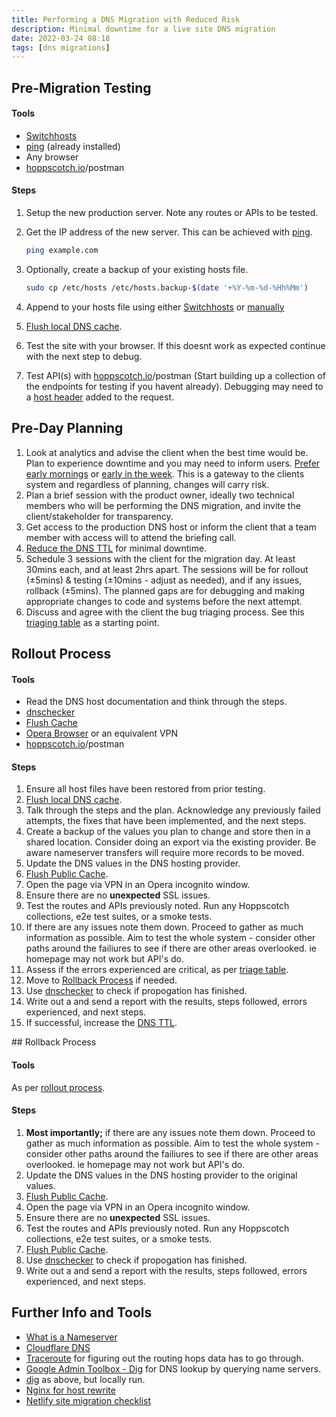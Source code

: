 ```yaml
---
title: Performing a DNS Migration with Reduced Risk
description: Minimal downtime for a live site DNS migration
date: 2022-03-24 08:18
tags: [dns migrations]
---
```


## Pre-Migration Testing

#### Tools

- [Switchhosts](https://swh.app/)
- [ping](https://linux.die.net/man/8/ping) (already installed)
- Any browser
- [hoppscotch.io](https://hoppscotch.io)/postman

#### Steps

1. Setup the new production server. Note any routes or APIs to be tested.
1. Get the IP address of the new server. This can be achieved with [ping](https://linux.die.net/man/8/ping).

   ```bash
   ping example.com
   ```

1. Optionally, create a backup of your existing hosts file.

   ```bash
   sudo cp /etc/hosts /etc/hosts.backup-$(date '+%Y-%m-%d-%Hh%Mm')
   ```

1. Append to your hosts file using either [Switchhosts](https://swh.app/) or [manually](https://pagely.com/kb/en/edit-hosts-file-wordpress/)
1. [Flush local DNS cache](https://phoenixnap.com/kb/how-to-flush-dns-cache).
1. Test the site with your browser. If this doesnt work as expected continue with the next step to debug.
1. Test API(s) with [hoppscotch.io](https://hoppscotch.io)/postman (Start building up a collection of the endpoints for testing if you havent already). Debugging may need to a [host header](https://developer.mozilla.org/en-US/docs/Web/HTTP/Headers/Host) added to the request.

## Pre-Day Planning

1. Look at analytics and advise the client when the best time would be. Plan to experience downtime and you may need to inform users. [Prefer early mornings](https://shortcut.com/blog/dont-deploy-on-frida-3-other-unwritten-rules-of-software-engineering) or [early in the week](https://medium.com/openclassrooms-product-design-and-engineering/do-not-deploy-on-friday-92b1b46ebfe6). This is a gateway to the clients system and regardless of planning, changes will carry risk.
1. Plan a brief session with the product owner, ideally two technical members who will be performing the DNS migration, and invite the client/stakeholder for transparency.
1. Get access to the production DNS host or inform the client that a team member with access will to attend the briefing call.
1. [Reduce the DNS TTL](https://answers.netlify.com/t/support-guide-minimal-downtime-for-a-live-site-dns-migration/141) for minimal downtime.
1. Schedule 3 sessions with the client for the migration day. At least 30mins each, and at least 2hrs apart. The sessions will be for rollout (±5mins) & testing (±10mins - adjust as needed), and if any issues, rollback (±5mins). The planned gaps are for debugging and making appropriate changes to code and systems before the next attempt.
1. Discuss and agree with the client the bug triaging process. See this [triaging table](/2022-03-22-14-06-github-issue-template#triaging-table) as a starting point.

## Rollout Process

#### Tools

- Read the DNS host documentation and think through the steps.
- [dnschecker](https://dnschecker.org/)
- [Flush Cache](https://developers.google.com/speed/public-dns/cache)
- [Opera Browser](https://www.opera.com/features/free-vpn) or an equivalent VPN
- [hoppscotch.io](https://hoppscotch.io)/postman

#### Steps

1. Ensure all host files have been restored from prior testing.
1. [Flush local DNS cache](https://phoenixnap.com/kb/how-to-flush-dns-cache).
1. Talk through the steps and the plan. Acknowledge any previously failed attempts, the fixes that have been implemented, and the next steps.
1. Create a backup of the values you plan to change and store then in a shared location. Consider doing an export via the existing provider. Be aware nameserver transfers will require more records to be moved.
1. Update the DNS values in the DNS hosting provider.
1. [Flush Public Cache](https://developers.google.com/speed/public-dns/cache).
1. Open the page via VPN in an Opera incognito window.
1. Ensure there are no **unexpected** SSL issues.
1. Test the routes and APIs previously noted. Run any Hoppscotch collections, e2e test suites, or a smoke tests.
1. If there are any issues note them down. Proceed to gather as much information as possible. Aim to test the whole system - consider other paths around the failiures to see if there are other areas overlooked. ie homepage may not work but API's do.
1. Assess if the errors experienced are critical, as per [triage table](/2022-03-22-14-06-github-issue-template#triaging-table).
1. Move to [Rollback Process](#rollback-process) if needed.
1. Use [dnschecker](https://dnschecker.org/) to check if propogation has finished.
1. Write out a and send a report with the results, steps followed, errors experienced, and next steps.
1. If successful, increase the [DNS TTL](https://answers.netlify.com/t/support-guide-minimal-downtime-for-a-live-site-dns-migration/141).

## Rollback Process

#### Tools

As per [rollout process](#rollout-process).

#### Steps

1. **Most importantly;** if there are any issues note them down. Proceed to gather as much information as possible. Aim to test the whole system - consider other paths around the failiures to see if there are other areas overlooked. ie homepage may not work but API's do.
1. Update the DNS values in the DNS hosting provider to the original values.
1. [Flush Public Cache](https://developers.google.com/speed/public-dns/cache).
1. Open the page via VPN in an Opera incognito window.
1. Ensure there are no **unexpected** SSL issues.
1. Test the routes and APIs previously noted. Run any Hoppscotch collections, e2e test suites, or a smoke tests.
1. [Flush Public Cache](https://developers.google.com/speed/public-dns/cache).
1. Use [dnschecker](https://dnschecker.org/) to check if propogation has finished.
1. Write out a and send a report with the results, steps followed, errors experienced, and next steps.

## Further Info and Tools

- [What is a Nameserver](https://kinsta.com/knowledgebase/what-is-a-nameserver/)
- [Cloudflare DNS](https://www.cloudflare.com/en-gb/dns/)
- [Traceroute](https://www.fortinet.com/resources/cyberglossary/traceroutes) for figuring out the routing hops data has to go through.
- [Google Admin Toolbox - Dig](https://toolbox.googleapps.com/apps/dig/) for DNS lookup by querying name servers.
- [dig](https://www.hostinger.co.uk/tutorials/how-to-use-the-dig-command-in-linux/) as above, but locally run.
- [Nginx for host rewrite](https://www.nginx.com/blog/creating-nginx-rewrite-rules/)
- [Netlify site migration checklist](https://www.netlify.com/blog/2021/04/06/migrating-dns-for-a-production-site-we-made-you-a-site-migration-checklist/)
